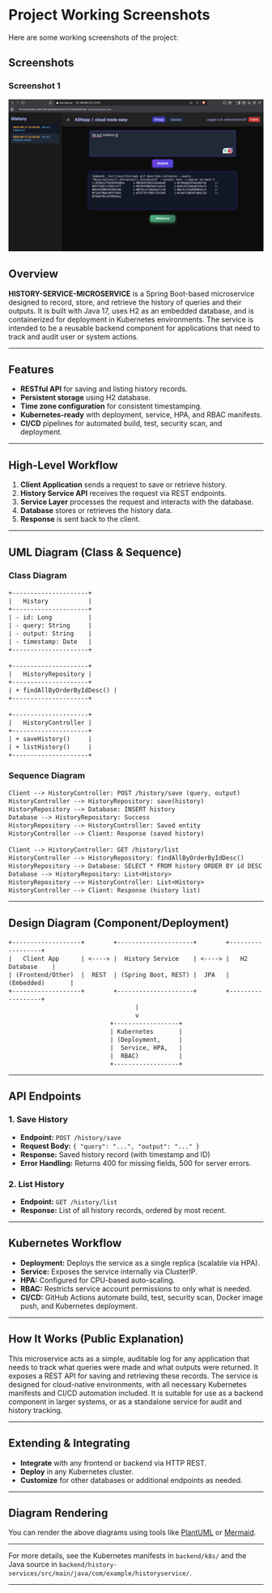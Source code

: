 # Project Working Screenshots

Here are some working screenshots of the project:

## Screenshots

### Screenshot 1
![Screenshot 1](working-ss/1.png)



## Overview

**HISTORY-SERVICE-MICROSERVICE** is a Spring Boot-based microservice designed to record, store, and retrieve the history of queries and their outputs. It is built with Java 17, uses H2 as an embedded database, and is containerized for deployment in Kubernetes environments. The service is intended to be a reusable backend component for applications that need to track and audit user or system actions.

---

## Features

- **RESTful API** for saving and listing history records.
- **Persistent storage** using H2 database.
- **Time zone configuration** for consistent timestamping.
- **Kubernetes-ready** with deployment, service, HPA, and RBAC manifests.
- **CI/CD** pipelines for automated build, test, security scan, and deployment.

---

## High-Level Workflow

1. **Client Application** sends a request to save or retrieve history.
2. **History Service API** receives the request via REST endpoints.
3. **Service Layer** processes the request and interacts with the database.
4. **Database** stores or retrieves the history data.
5. **Response** is sent back to the client.

---

## UML Diagram (Class & Sequence)

### Class Diagram

```
+---------------------+
|   History           |
+---------------------+
| - id: Long          |
| - query: String     |
| - output: String    |
| - timestamp: Date   |
+---------------------+

+---------------------+
|   HistoryRepository |
+---------------------+
| + findAllByOrderByIdDesc() |
+---------------------+

+---------------------+
|   HistoryController |
+---------------------+
| + saveHistory()     |
| + listHistory()     |
+---------------------+
```

### Sequence Diagram

```
Client --> HistoryController: POST /history/save (query, output)
HistoryController --> HistoryRepository: save(history)
HistoryRepository --> Database: INSERT history
Database --> HistoryRepository: Success
HistoryRepository --> HistoryController: Saved entity
HistoryController --> Client: Response (saved history)

Client --> HistoryController: GET /history/list
HistoryController --> HistoryRepository: findAllByOrderByIdDesc()
HistoryRepository --> Database: SELECT * FROM history ORDER BY id DESC
Database --> HistoryRepository: List<History>
HistoryRepository --> HistoryController: List<History>
HistoryController --> Client: Response (history list)
```

---

## Design Diagram (Component/Deployment)

```
+-------------------+        +---------------------+        +------------------+
|   Client App      | <----> |  History Service    | <----> |   H2 Database    |
| (Frontend/Other)  |  REST  | (Spring Boot, REST) |  JPA   | (Embedded)       |
+-------------------+        +---------------------+        +------------------+
                                   |
                                   v
                            +------------------+
                            | Kubernetes       |
                            | (Deployment,     |
                            |  Service, HPA,   |
                            |  RBAC)           |
                            +------------------+
```

---

## API Endpoints

### 1. Save History

- **Endpoint:** `POST /history/save`
- **Request Body:** `{ "query": "...", "output": "..." }`
- **Response:** Saved history record (with timestamp and ID)
- **Error Handling:** Returns 400 for missing fields, 500 for server errors.

### 2. List History

- **Endpoint:** `GET /history/list`
- **Response:** List of all history records, ordered by most recent.

---

## Kubernetes Workflow

- **Deployment:** Deploys the service as a single replica (scalable via HPA).
- **Service:** Exposes the service internally via ClusterIP.
- **HPA:** Configured for CPU-based auto-scaling.
- **RBAC:** Restricts service account permissions to only what is needed.
- **CI/CD:** GitHub Actions automate build, test, security scan, Docker image push, and Kubernetes deployment.

---

## How It Works (Public Explanation)

This microservice acts as a simple, auditable log for any application that needs to track what queries were made and what outputs were returned. It exposes a REST API for saving and retrieving these records. The service is designed for cloud-native environments, with all necessary Kubernetes manifests and CI/CD automation included. It is suitable for use as a backend component in larger systems, or as a standalone service for audit and history tracking.

---

## Extending & Integrating

- **Integrate** with any frontend or backend via HTTP REST.
- **Deploy** in any Kubernetes cluster.
- **Customize** for other databases or additional endpoints as needed.

---

## Diagram Rendering

You can render the above diagrams using tools like [PlantUML](https://plantuml.com/) or [Mermaid](https://mermaid-js.github.io/).

---

For more details, see the Kubernetes manifests in `backend/k8s/` and the Java source in `backend/history-services/src/main/java/com/example/historyservice/`.

---




